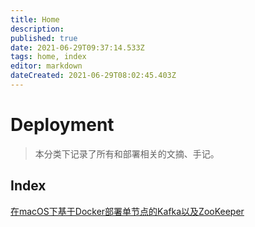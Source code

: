 ```yaml
---
title: Home
description: 
published: true
date: 2021-06-29T09:37:14.533Z
tags: home, index
editor: markdown
dateCreated: 2021-06-29T08:02:45.403Z
---
```


# Deployment

> 本分类下记录了所有和部署相关的文摘、手记。

## Index

[在macOS下基于Docker部署单节点的Kafka以及ZooKeeper](/deployment/deployment-orphan-node-of-zookeeper-and-kafka-based-on-mac-os-and-docker)